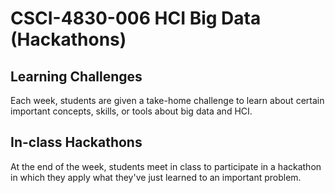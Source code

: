 # CSCI-4830-006 HCI Big Data (Hackathons)


## Learning Challenges

Each week, students are given a take-home challenge to learn about certain
important concepts, skills, or tools about big data and HCI.

## In-class Hackathons

At the end of the week, students meet in class to participate in a hackathon in
which they apply what they've just learned to an important problem.
